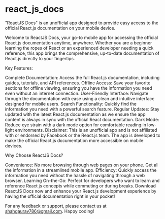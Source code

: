 # react_js_docs

"ReactJS Docs" is an unofficial app designed to provide easy access to the official React.js documentation on your mobile device.

Welcome to ReactJS Docs, your go-to mobile app for accessing the official React.js documentation anytime, anywhere. Whether you are a beginner learning the ropes of React or an experienced developer needing a quick reference, this app brings the comprehensive, up-to-date documentation of React.js directly to your fingertips.

Key Features:

Complete Documentation: Access the full React.js documentation, including guides, tutorials, and API references.
Offline Access: Save your favorite sections for offline viewing, ensuring you have the information you need even without an internet connection.
User-Friendly Interface: Navigate through the documentation with ease using a clean and intuitive interface designed for mobile users.
Search Functionality: Quickly find the information you need with a powerful search feature.
Regular Updates: Stay updated with the latest React.js documentation as we ensure the app content is always in sync with the official React documentation.
Dark Mode: Reduce eye strain with a dark mode option for comfortable reading in low-light environments.
Disclaimer: This is an unofficial app and is not affiliated with or endorsed by Facebook or the React.js team. The app is developed to make the official React.js documentation more accessible on mobile devices.

Why Choose ReactJS Docs?

Convenience: No more browsing through web pages on your phone. Get all the information in a streamlined mobile app.
Efficiency: Quickly access the information you need without the hassle of navigating through a web browser.
Learning On-the-Go: Perfect for developers who want to learn and reference React.js concepts while commuting or during breaks.
Download ReactJS Docs now and enhance your React.js development experience by having the official documentation right in your pocket!

For any feedback or support, please contact us at shahgaurav786@gmail.com. Happy coding!
